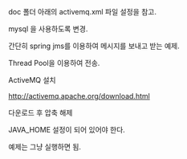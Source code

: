 doc 폴더 아래의 activemq.xml 파일 설정을 참고.

mysql 을 사용하도록 변경.


간단히 spring jms를 이용하여 메시지를 보내고 받는 예제.

Thread Pool을 이용하여 전송.


ActiveMQ 설치

http://activemq.apache.org/download.html

다운로드 후 압축 해제

JAVA_HOME 설정이 되어 있어야 한다.

예제는 그냥 실행하면 됨.


